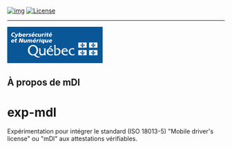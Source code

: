 [![img](https://img.shields.io/badge/Cycle%20de%20Vie-Phase%20d%C3%A9couverte-339999)](https://www.quebec.ca/gouv/politiques-orientations/vitrine-numeriqc/accompagnement-des-organismes-publics/demarche-conception-services-numeriques)
[![License](https://img.shields.io/badge/Licence-LiLiQ--R-blue)](LICENSE)

---

<div>
    <img src="https://github.com/CQEN-QDCE/.github/blob/main/images/mcn.png" />
</div>

## À propos de mDl


# exp-mdl
Expérimentation pour intégrer le standard (ISO 18013-5) "Mobile driver's license" ou "mDl" aux attestations vérifiables.
